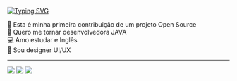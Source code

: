 <a href="https://git.io/typing-svg"><img src="https://readme-typing-svg.herokuapp.com?font=Jersey+15&size=50&pause=1000&color=411FB7&center=true&random=false&width=435&lines=I+am+a+web+developer" alt="Typing SVG" /></a>

<div>
    <p>
🔭 Esta é minha primeira contribuição de um projeto Open Source <br>
🌱 Quero me tornar desenvolvedora JAVA<br>
💻 Amo estudar e Inglês <br>
🎨 Sou designer UI/UX<br>
    </p>
</div>
<hr>
<div> 
  <a href="https://www.instagram.com/vic.designer.dev?igsh=MWphdzB6M2Y1d2h1eQ==" target="_blank"><img src="https://img.shields.io/badge/-Instagram-%23E4405F?style=for-the-badge&logo=instagram&logoColor=white" target="_blank"></a>
  <a href = "mailto:devferreirawebwork@gmail.com"><img src="https://img.shields.io/badge/-Gmail-%23333?style=for-the-badge&logo=gmail&logoColor=white" target="_blank"></a>
  <a href="https://www.linkedin.com/in/camillyvitoriadefreitasferreira?utm_source=share&utm_campaign=share_via&utm_content=profile&utm_medium=android_app" target="_blank"><img src="https://img.shields.io/badge/-LinkedIn-%230077B5?style=for-the-badge&logo=linkedin&logoColor=white" target="_blank"></a>
